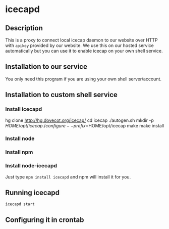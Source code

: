 
icecapd
=======

Description
-----------

This is a proxy to connect local icecap daemon to our website over HTTP with 
`apikey` provided by our website. We use this on our hosted service 
automatically but you can use it to enable icecap on your own shell service.

Installation to our service
---------------------------

You only need this program if you are using your own shell server/account.

Installation to custom shell service
------------------------------------

### Install icecapd

hg clone http://hg.dovecot.org/icecap/
cd icecap
./autogen.sh
mkdir -p $HOME/opt/icecap
./configure --prefix=$HOME/opt/icecap
make
make install

### Install node

### Install npm

### Install node-icecapd

Just type `npm install icecapd` and npm will install it for you.

Running icecapd
---------------

	icecapd start

Configuring it in crontab
-------------------------

